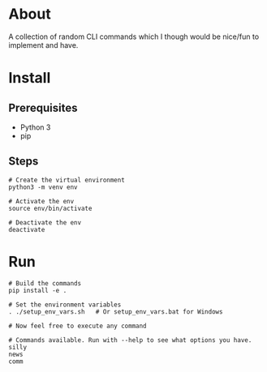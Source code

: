 # About

A collection of random CLI commands which I though would be nice/fun to implement and have.

# Install

## Prerequisites

- Python 3
- pip

## Steps

```shell
# Create the virtual environment
python3 -m venv env

# Activate the env
source env/bin/activate

# Deactivate the env
deactivate

```

# Run

```shell
# Build the commands
pip install -e .

# Set the environment variables
. ./setup_env_vars.sh   # Or setup_env_vars.bat for Windows

# Now feel free to execute any command

# Commands available. Run with --help to see what options you have.
silly 
news
comm
```
